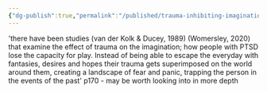 ```yaml
---
{"dg-publish":true,"permalink":"/published/trauma-inhibiting-imagination/"}
---
```


'there have been studies (van der Kolk & Ducey, 1989) (Womersley, 2020) that examine the effect of trauma on the imagination; how people with PTSD lose the capacity for play. Instead of being able to escape the everyday with fantasies, desires and hopes their trauma gets superimposed on the world around them, creating a landscape of fear and panic, trapping the person in the events of the past' p170  - may be worth looking into in more depth
